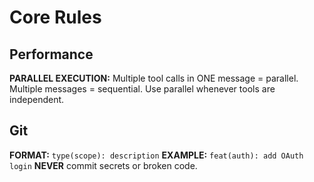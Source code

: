 # Core Rules

## Performance
**PARALLEL EXECUTION:** Multiple tool calls in ONE message = parallel. Multiple messages = sequential.
Use parallel whenever tools are independent.

## Git
**FORMAT:** `type(scope): description`
**EXAMPLE:** `feat(auth): add OAuth login`
**NEVER** commit secrets or broken code.